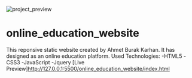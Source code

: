 ![project_preview](https://github.com/kobrak1/online_education_website/assets/114083611/26859f67-471f-4442-b2bf-86fcf8dbce78)
# online_education_website
This reponsive static website created by Ahmet Burak Karhan. It has designed as an online education platform. Used Technologies: -HTML5 -CSS3 -JavaScript -Jquery
[Live Preview]http://127.0.0.1:5500/online_education_website/index.html
